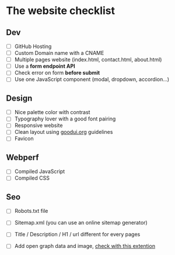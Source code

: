 # The website checklist

## Dev

* [ ] GitHub Hosting
* [ ] Custom Domain name with a CNAME
* [ ] Multiple pages website \(index.html, contact.html, about.html\)
* [ ] Use a **form endpoint API**
* [ ] Check error on form **before submit**
* [ ] Use one JavaScript component \(modal, dropdown, accordion…\)

## Design

* [ ] Nice palette color with contrast
* [ ] Typography lover with a good font pairing
* [ ] Responsive website
* [ ] Clean layout using [goodui.org](http://goodui.org) guidelines
* [ ] Favicon

## Webperf

* [ ] Compiled JavaScript
* [ ] Compiled CSS

## Seo

* [ ] Robots.txt file
* [ ] Sitemap.xml \(you can use an online sitemap generator\)
* [ ] Title / Description / H1 / url different for every pages
* [ ] Add open graph data and image, [check with this extention](https://chrome.google.com/webstore/detail/open-graph-preview/ehaigphokkgebnmdiicabhjhddkaekgh)



